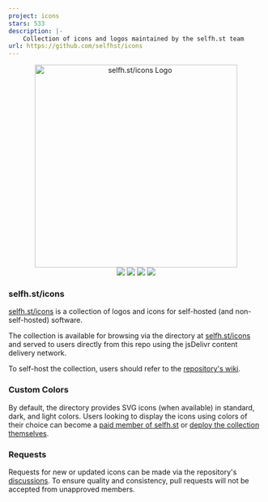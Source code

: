 ```yaml
---
project: icons
stars: 533
description: |-
    Collection of icons and logos maintained by the selfh.st team
url: https://github.com/selfhst/icons
---
```


<div align="center">
  <img width="400" src="https://cdn.jsdelivr.net/gh/selfhst/cdn/assets/site/logos/selfh-st-icons.svg" alt="selfh.st/icons Logo">
</div>

<div align="center">
  <img src="https://img.shields.io/github/stars/selfhst/icons">
  <a href="https://selfh.st/icons"><img src="https://img.shields.io/badge/dynamic/json?url=https%3A%2F%2Fselfhst.github.io%2Fcdn%2Fassets%2Fbadges%2Ficons.json&query=%24.count&label=icons&color=0f60d9"></a>
  <a href="https://github.com/selfhst/icons/blob/main/CHANGELOG.md"><img src="https://img.shields.io/badge/dynamic/json?url=https%3A%2F%2Fselfhst.github.io%2Fcdn%2Fassets%2Fbadges%2Ficons.json&query=%24.release&label=release&color=9926e0"></a>
  <a href="https://www.jsdelivr.com/package/gh/selfhst/icons"><img src="https://img.shields.io/jsdelivr/gh/hm/selfhst/icons"></a>
</div>

### selfh.st/icons

[selfh.st/icons](https://selfh.st/icons) is a collection of logos and icons for self-hosted (and non-self-hosted) software.

The collection is available for browsing via the directory at [selfh.st/icons](https://selfh.st/icons) and served to users directly from this repo using the jsDelivr content delivery network.

To self-host the collection, users should refer to the [repository's wiki](https://github.com/selfhst/icons/wiki).

### Custom Colors

By default, the directory provides SVG icons (when available) in standard, dark, and light colors. Users looking to display the icons using colors of their choice can become a [paid member of selfh.st](https://selfh.st/perks) or [deploy the collection themselves](https://github.com/selfhst/icons/wiki).

### Requests

Requests for new or updated icons can be made via the repository's [discussions](https://github.com/selfhst/icons/discussions). To ensure quality and consistency, pull requests will not be accepted from unapproved members.
